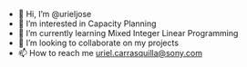 - 👋 Hi, I’m @urieljose
- 👀 I’m interested in Capacity Planning
- 🌱 I’m currently learning Mixed Integer Linear Programming
- 💞️ I’m looking to collaborate on my projects
- 📫 How to reach me uriel.carrasquilla@sony.com

<!---
urieljose/urieljose is a ✨ special ✨ repository because its `README.md` (this file) appears on your GitHub profile.
You can click the Preview link to take a look at your changes.
--->
